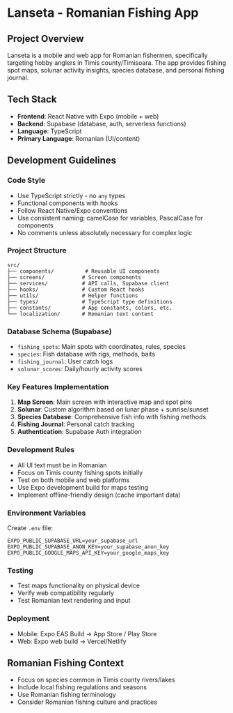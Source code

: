 # Lanseta - Romanian Fishing App

## Project Overview
Lanseta is a mobile and web app for Romanian fishermen, specifically targeting hobby anglers in Timis county/Timisoara. The app provides fishing spot maps, solunar activity insights, species database, and personal fishing journal.

## Tech Stack
- **Frontend**: React Native with Expo (mobile + web)
- **Backend**: Supabase (database, auth, serverless functions)
- **Language**: TypeScript
- **Primary Language**: Romanian (UI/content)

## Development Guidelines

### Code Style
- Use TypeScript strictly - no `any` types
- Functional components with hooks
- Follow React Native/Expo conventions
- Use consistent naming: camelCase for variables, PascalCase for components
- No comments unless absolutely necessary for complex logic

### Project Structure
```
src/
├── components/          # Reusable UI components
├── screens/            # Screen components
├── services/           # API calls, Supabase client
├── hooks/              # Custom React hooks
├── utils/              # Helper functions
├── types/              # TypeScript type definitions
├── constants/          # App constants, colors, etc.
└── localization/       # Romanian text content
```

### Database Schema (Supabase)
- `fishing_spots`: Main spots with coordinates, rules, species
- `species`: Fish database with rigs, methods, baits
- `fishing_journal`: User catch logs
- `solunar_scores`: Daily/hourly activity scores

### Key Features Implementation
1. **Map Screen**: Main screen with interactive map and spot pins
2. **Solunar**: Custom algorithm based on lunar phase + sunrise/sunset
3. **Species Database**: Comprehensive fish info with fishing methods
4. **Fishing Journal**: Personal catch tracking
5. **Authentication**: Supabase Auth integration

### Development Rules
- All UI text must be in Romanian
- Focus on Timis county fishing spots initially
- Test on both mobile and web platforms
- Use Expo development build for maps testing
- Implement offline-friendly design (cache important data)

### Environment Variables
Create `.env` file:
```
EXPO_PUBLIC_SUPABASE_URL=your_supabase_url
EXPO_PUBLIC_SUPABASE_ANON_KEY=your_supabase_anon_key
EXPO_PUBLIC_GOOGLE_MAPS_API_KEY=your_google_maps_key
```

### Testing
- Test maps functionality on physical device
- Verify web compatibility regularly
- Test Romanian text rendering and input

### Deployment
- Mobile: Expo EAS Build → App Store / Play Store
- Web: Expo web build → Vercel/Netlify

## Romanian Fishing Context
- Focus on species common in Timis county rivers/lakes
- Include local fishing regulations and seasons
- Use Romanian fishing terminology
- Consider Romanian fishing culture and practices